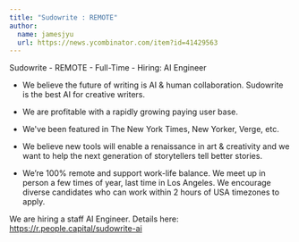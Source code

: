 ```yaml
---
title: "Sudowrite : REMOTE"
author:
  name: jamesjyu
  url: https://news.ycombinator.com/item?id=41429563
---
```

Sudowrite - REMOTE - Full-Time - Hiring: AI Engineer

- We believe the future of writing is AI &amp; human collaboration. Sudowrite is the best AI for creative writers.

- We are profitable with a rapidly growing paying user base.

- We&#x27;ve been featured in The New York Times, New Yorker, Verge, etc.

- We believe new tools will enable a renaissance in art &amp; creativity and we want to help the next generation of storytellers tell better stories.

- We’re 100% remote and support work-life balance. We meet up in person a few times of year, last time in Los Angeles. We encourage diverse candidates who can work within 2 hours of USA timezones to apply.

We are hiring a staff AI Engineer. Details here: <a href="https:&#x2F;&#x2F;r.people.capital&#x2F;sudowrite-ai" rel="nofollow">https:&#x2F;&#x2F;r.people.capital&#x2F;sudowrite-ai</a>
